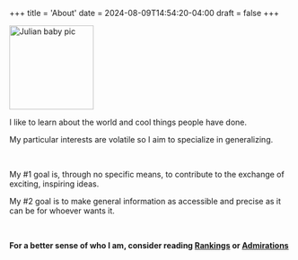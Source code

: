 +++
title = 'About'
date = 2024-08-09T14:54:20-04:00
draft = false
+++

<img src="/lil-jlk.JPG" title="Julian baby pic" alt="Julian baby pic" width='150' />

I like to learn about the world and cool things people have done.

My particular interests are volatile so I aim to specialize in generalizing.

<br>

My #1 goal is, through no specific means, to contribute to the exchange of exciting, inspiring ideas.

My #2 goal is to make general information as accessible and precise as it can be for whoever wants it.

<br>

<b>For a better sense of who I am, consider reading [Rankings](../rankings/) or [Admirations](../admirations/)</b>
